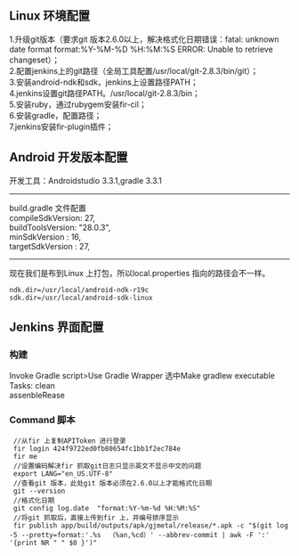  ##  Linux 环境配置
1.升级git版本（要求git 版本2.6.0以上，解决格式化日期错误：fatal: unknown date format format:%Y-%M-%D %H:%M:%S
ERROR: Unable to retrieve changeset）；  
2.配置jenkins上的git路径（全局工具配置/usr/local/git-2.8.3/bin/git）；  
3.安装android-ndk和sdk，jenkins上设置路径PATH；  
4.jenkins设置git路径PATH。/usr/local/git-2.8.3/bin；  
5.安装ruby，通过rubygem安装fir-cil；  
6.安装gradle，配置路径；  
7.jenkins安装fir-plugin插件；

  
 ## Android 开发版本配置
开发工具：Androidstudio 3.3.1,gradle 3.3.1  

---
build.gradle 文件配置  
compileSdkVersion: 27,  
buildToolsVersion: "28.0.3",  
minSdkVersion    : 16,  
targetSdkVersion : 27,

---  
现在我们是布到Linux 上打包，所以local.properties 指向的路径会不一样。 
```  
ndk.dir=/usr/local/android-ndk-r19c  
sdk.dir=/usr/local/android-sdk-linux
```

## Jenkins 界面配置
### 构建  
 Invoke Gradle script>Use Gradle Wrapper 选中Make gradlew executable  
 Tasks: clean  
        assenbleRease
### Command 脚本  
``` 
 //从fir 上复制APIToken 进行登录  
 fir login 424f9722ed0fb80654fc1bb1f2ec784e  
 fir me   
 //设置编码解决fir 抓取git日志只显示英文不显示中文的问题  
 export LANG="en_US.UTF-8"  
 //查看git 版本，此处git 版本必须在2.6.0以上才能格式化日期  
 git --version  
 //格式化日期  
 git config log.date  "format:%Y-%m-%d %H:%M:%S"  
 //将git 抓取后，直接上传到fir 上，并编号排序显示  
 fir publish app/build/outputs/apk/gjmetal/release/*.apk -c "$(git log -5 --pretty=format:'.%s  （%an,%cd）' --abbrev-commit | awk -F ':' '{print NR " " $0 }')"
```
